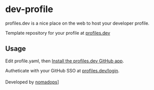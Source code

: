 # dev-profile

profiles.dev is a nice place on the web to host your developer profile.

Template repository for your profile at [profiles.dev](https://profiles.dev/)




## Usage

Edit profile.yaml, then [Install the profiles.dev GitHub app](https://github.com/apps/profilesdev).

Autheticate with your GitHub SSO at [profiles.dev/login](https://profiles.dev/login).


####
Developed by [nomadops](https://github.com/nomadops)]
